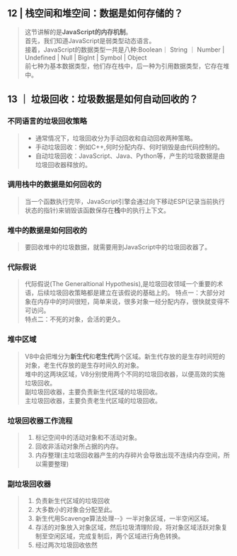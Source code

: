 ## 12 | 栈空间和堆空间：数据是如何存储的？
> 这节讲解的是**JavaScript的内存机制**。  
> 首先，我们知道JavaScript是弱类型动态语言。  
> 接着，JavaScript的数据类型一共是八种:Boolean｜ String ｜ Number | Undefined | Null | BigInt | Symbol | Object   
> 前七种为基本数据类型，他们存在栈中，后一种为引用数据类型，它存在堆中。  

## 13 ｜ 垃圾回收：垃圾数据是如何自动回收的？
### 不同语言的垃圾回收策略
> + 通常情况下，垃圾回收分为手动回收和自动回收两种策略。  
> + 手动垃圾回收：例如C++,何时分配内存、何时销毁是由代码控制的。  
> + 自动垃圾回收：JavaScript、Java、Python等，产生的垃圾数据是由垃圾回收器释放的。

### 调用栈中的数据是如何回收的
> 当一个函数执行完毕，JavaScript引擎会通过向下移动ESP(记录当前执行状态的指针)来销毁该函数保存在**栈**中的执行上下文。 
### 堆中的数据是如何回收的  
> 要回收堆中的垃圾数据，就需要用到JavaScript中的垃圾回收器了。

### 代际假说
> 代际假说(The Generaltional Hypothesis),是垃圾回收领域一个重要的术语，后续垃圾回收策略都是建立在该假说的基础上的。 
> 特点一：大部分对象在内存中的时间很短，简单来说，很多对象一经分配内存，很快就变得不可访问。  
> 特点二：不死的对象，会活的更久。

### 堆中区域
> V8中会把堆分为**新生代**和**老生代**两个区域。新生代存放的是生存时间短的对象，老生代存放的是生存时间久的对象。  
> 堆中的这两块区域，V8分别使用两个不同的垃圾回收器，以便高效的实施垃圾回收。  
> 副垃圾回收器，主要负责新生代区域的垃圾回收。  
> 主垃圾回收器，主要负责老生代区域的垃圾回收。

### 垃圾回收器工作流程
> 1. 标记空间中的活动对象和不活动对象。 
> 2. 回收非活动对象所占据的内存。 
> 3. 内存整理(主垃圾回收器产生的内存碎片会导致出现不连续内存空间，所以需要整理)

### 副垃圾回收器
> 1. 负责新生代区域的垃圾回收 
> 2. 大多数小的对象会分配至此。 
> 3. 新生代用Scavenge算法处理--》一半对象区域，一半空闲区域。 
> 4. 存活的对象放入对象区域，然后垃圾清理阶段，将对象区域活跃对象复制至空闲区域，完成复制后，两个区域进行角色转换。 
> 5. 经过两次垃圾回收依然